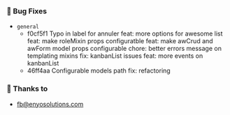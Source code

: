 ### 🐛 Bug Fixes

- `general`
  - f0cf5f1 Typo in label for annuler
  feat: more options for awesome list
  feat: make roleMixin props configuratble
  feat: make awCrud and awForm model props configurable
  chore: better errors message on templating mixins
  fix: kanbanList issues feat: more events on kanbanList
  - 46ff4aa Configurable models path fix: refactoring


### 💖 Thanks to

- fb@enyosolutions.com